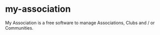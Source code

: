 # my-association
My Association is a free software to manage Associations, Clubs and / or Communities.
